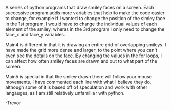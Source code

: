 A series of python programs that draw smiley faces on a screen. Each successive program adds more variables that help to make the code easier to change, for example if I wanted to change the position of the simley face in the 1st program, I would have to change the individual values of each element of the smiley, wheras in the 3rd program I only need to change the face_x and face_y variables.

Main4 is different in that it is drawing an entire grid of overlapping smileys. I have made the grid more dense and larger, to the point where you can't even see the details on the face. By changing the values in the for loops, I can affect how often smiley faces are drawn and out to what part of the screen.

Main5 is special in that the smiley drawn there will follow your mouse movements. I have commented each line with what I believe they do, although some of it is based off of speculation and work with other langauges, as I am still relatively unfamilliar with python.

-Trevor